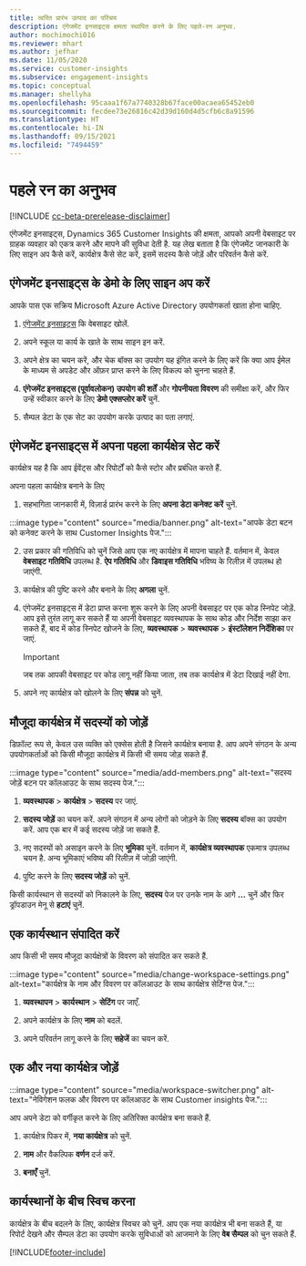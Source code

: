 ```yaml
---
title: त्वरित प्रारंभ उत्पाद का परिचय
description: एंगेजमेंट इनसाइट्स क्षमता स्थापित करने के लिए पहले-रन अनुभव.
author: mochimochi016
ms.reviewer: mhart
ms.author: jefhar
ms.date: 11/05/2020
ms.service: customer-insights
ms.subservice: engagement-insights
ms.topic: conceptual
ms.manager: shellyha
ms.openlocfilehash: 95caaa1f67a7740328b67face00acaea65452eb0
ms.sourcegitcommit: fecdee73e26816c42d39d160d4d5cfb6c8a91596
ms.translationtype: HT
ms.contentlocale: hi-IN
ms.lasthandoff: 09/15/2021
ms.locfileid: "7494459"
---
```

# <a name="first-run-experience"></a>पहले रन का अनुभव

[!INCLUDE [cc-beta-prerelease-disclaimer](includes/cc-beta-prerelease-disclaimer.md)]

एंगेजमेंट इनसाइट्स, Dynamics 365 Customer Insights की क्षमता, आपको अपनी वेबसाइट पर ग्राहक व्यवहार को एकत्र करने और मापने की सुविधा देती है. यह लेख बताता है कि एंगेजमेंट जानकारी के लिए साइन अप कैसे करें, कार्यक्षेत्र कैसे सेट करें, इसमें सदस्य कैसे जोड़ें और परिवर्तन कैसे करें.

## <a name="sign-up-for-a-demo-of-engagement-insights"></a>एंगेजमेंट इनसाइट्स के डेमो के लिए साइन अप करें

आपके पास एक सक्रिय Microsoft Azure Active Directory उपयोगकर्ता खाता होना चाहिए. 

1. [एंगेजमेंट इनसाइट्स](https://home.ci.ai.dynamics.com/app/engagement-insights) कि वेबसाइट खोलें. 

1. अपने स्कूल या कार्य के खाते के साथ साइन इन करें.

1. अपने क्षेत्र का चयन करें, और चेक बॉक्स का उपयोग यह इंगित करने के लिए करें कि क्या आप ईमेल के माध्यम से अपडेट और ऑफ़र प्राप्त करने के लिए विकल्प को चुनना चाहते हैं.

1. **एंगेजमेंट इनसाइट्स (पूर्वावलोकन) उपयोग की शर्तें** और **गोपनीयता विवरण** की समीक्षा करें, और फिर उन्हें स्वीकार करने के लिए **डेमो एक्सप्लोर करें** चुनें.

1. सैम्पल डेटा के एक सेट का उपयोग करके उत्पाद का पता लगाएं. 

## <a name="set-up-your-first-workspace-in-engagement-insights"></a>एंगेजमेंट इनसाइट्स में अपना पहला कार्यक्षेत्र सेट करें

कार्यक्षेत्र यह है कि आप ईवेंट्स और रिपोर्टों को कैसे स्टोर और प्रबंधित करते हैं.

अपना पहला कार्यक्षेत्र बनाने के लिए

1. सहभागिता जानकारी में, विज़ार्ड प्रारंभ करने के लिए **अपना डेटा कनेक्ट करें** चुनें. 

:::image type="content" source="media/banner.png" alt-text="आपके डेटा बटन को कनेक्ट करने के साथ Customer Insights पेज.":::

2. उस प्रकार की गतिविधि को चुनें जिसे आप एक नए कार्यक्षेत्र में मापना चाहते हैं. वर्तमान में, केवल **वेबसाइट गतिविधि** उपलब्ध है. **ऐप गतिविधि** और **डिवाइस गतिविधि** भविष्य के रिलीज़ में उपलब्ध हो जाएंगी.

1. कार्यक्षेत्र की पुष्टि करने और बनाने के लिए **अगला** चुनें.

1. एंगेजमेंट इनसाइट्स में डेटा प्राप्त करना शुरू करने के लिए अपनी वेबसाइट पर एक कोड स्निपेट जोड़ें. आप इसे तुरंत लागू कर सकते हैं या अपनी वेबसाइट व्यवस्थापक के साथ कोड और निर्देश साझा कर सकते हैं, बाद में कोड स्निपेट खोजने के लिए, **व्यवस्थापक** > **व्यवस्थापक** > **इंस्टॉलेशन निर्देशिका** पर जाएं.

   > [!IMPORTANT]
   > जब तक आपकी वेबसाइट पर कोड लागू नहीं किया जाता, तब तक कार्यक्षेत्र में डेटा दिखाई नहीं देगा.

1. अपने नए कार्यक्षेत्र को खोलने के लिए **संपन्न** को चुनें. 

## <a name="add-members-to-an-existing-workspace"></a>मौजूदा कार्यक्षेत्र में सदस्यों को जोड़ें

डिफ़ॉल्ट रूप से, केवल उस व्यक्ति को एक्सेस होती है जिसने कार्यक्षेत्र बनाया है. आप अपने संगठन के अन्य उपयोगकर्ताओं को किसी मौजूदा कार्यक्षेत्र में किसी भी समय जोड़ सकते हैं.

:::image type="content" source="media/add-members.png" alt-text="सदस्य जोड़ें बटन पर कॉलआउट के साथ सदस्य पेज.":::

1. **व्यवस्थापक** > **कार्यक्षेत्र** > **सदस्य** पर जाएं.

2. **सदस्य जोड़ें** का चयन करें. अपने संगठन में अन्य लोगों को जोड़ने के लिए **सदस्य** बॉक्स का उपयोग करें. आप एक बार में कई सदस्य जोड़ें जा सकते हैं.

3. नए सदस्यों को असाइन करने के लिए **भूमिका** चुनें. वर्तमान में, **कार्यक्षेत्र व्यवस्थापक** एकमात्र उपलब्ध चयन है. अन्य भूमिकाएं भविष्य की रिलीज़ में जोड़ी जाएंगी.

4. पुष्टि करने के लिए **सदस्य जोड़ें** को चुनें.

किसी कार्यस्थान से सदस्यों को निकालने के लिए, **सदस्य** पेज पर उनके नाम के आगे **...** चुनें और फिर ड्रॉपडाउन मेनू से **हटाएं** चुनें.

## <a name="edit-a-workspace"></a>एक कार्यस्थान संपादित करें

आप किसी भी समय मौजूदा कार्यक्षेत्रों के विवरण को संपादित कर सकते हैं.

:::image type="content" source="media/change-workspace-settings.png" alt-text="कार्यक्षेत्र के नाम और विवरण पर कॉलआउट के साथ कार्यक्षेत्र सेटिंग्स पेज.":::

1. **व्यवस्थापन** > **कार्यस्थान** > **सेटिंग** पर जाएँ.

1. अपने कार्यक्षेत्र के लिए **नाम** को बदलें.

1. अपने परिवर्तन लागू करने के लिए **सहेजें** का चयन करें.

## <a name="add-another-new-workspace"></a>एक और नया कार्यक्षेत्र जोड़ें

:::image type="content" source="media/workspace-switcher.png" alt-text="नेविगेशन फलक और विवरण पर कॉलआउट के साथ Customer insights पेज.":::

आप अपने डेटा को वर्गीकृत करने के लिए अतिरिक्त कार्यक्षेत्र बना सकते हैं.

1. कार्यक्षेत्र पिकर में, **नया कार्यक्षेत्र** को चुनें.

1. **नाम** और वैकल्पिक **वर्णन** दर्ज करें.

1. **बनाएँ** चुनें.

## <a name="switch-between-workspaces"></a>कार्यस्थानों के बीच स्विच करना

कार्यक्षेत्र के बीच बदलने के लिए, कार्यक्षेत्र स्विचर को चुनें. आप एक नया कार्यक्षेत्र भी बना सकते हैं, या रिपोर्ट देखने और सैम्पल डेटा का उपयोग करके सुविधाओं को आजमाने के लिए **वेब सैम्पल** को चुन सकते हैं. 



[!INCLUDE[footer-include](../includes/footer-banner.md)]